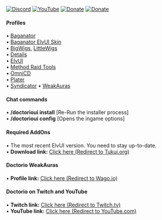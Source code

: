 [![Discord](https://img.shields.io/discord/614097338964901898?label=Discord)](https://discord.gg/pjGTs3HpKX) [![YouTube](https://img.shields.io/youtube/channel/subscribers/UCWy9ojqO0BgDBK__hFISKzA?style=social)](https://www.youtube.com/@DoctorioGaming) [![Donate](https://img.shields.io/badge/Donate-Doctorio-blue)](https://www.tipeeestream.com/doctorio/donation) [![Donate](https://img.shields.io/badge/Donate-Luckyone-yellow)](https://streamlabs.com/luckyone1996/tip)

#### **Profiles**  
• [Baganator](https://www.curseforge.com/wow/addons/baganator)  
• [Baganator ElvUI Skin](https://www.curseforge.com/wow/addons/baganator-elvui-skin)  
• [BigWigs](https://www.curseforge.com/wow/addons/big-wigs), [LittleWigs](https://www.curseforge.com/wow/addons/little-wigs)  
• [Details](https://www.curseforge.com/wow/addons/details)  
• [ElvUI](https://www.tukui.org/)  
• [Method Raid Tools](https://www.curseforge.com/wow/addons/method-raid-tools)  
• [OmniCD](https://www.curseforge.com/wow/addons/omnicd)  
• [Plater](https://www.curseforge.com/wow/addons/plater-nameplates)  
• [Syndicator](https://www.curseforge.com/wow/addons/syndicator)
• [WeakAuras](https://www.curseforge.com/wow/addons/weakauras-2)  

#### **Chat commands**  
• **/doctorioui install** [Re-Run the installer process]  
• **/doctorioui config** [Opens the ingame options]  

#### **Required AddOns**  
• The most recent ElvUI version. You need to stay up-to-date.  
• **Download link:** [Click here (Redirect to Tukui.org)](https://www.tukui.org/)  

#### **Doctorio WeakAuras**  
• **Profile link:** [Click here (Redirect to Wago.io)](https://wago.io/p/Doctorio)  

#### **Doctorio on Twitch and YouTube**  
• **Twitch link:** [Click here (Redirect to Twitch.tv)](https://www.twitch.tv/Doctorio)  
• **YouTube link:** [Click here (Redirect to YouTube.com)](https://www.youtube.com/DoctorioGaming)  
